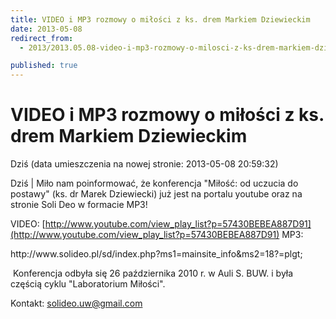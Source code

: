 ```yaml
---
title: VIDEO i MP3 rozmowy o miłości z ks. drem Markiem Dziewieckim
date: 2013-05-08
redirect_from: 
  - 2013/2013.05.08-video-i-mp3-rozmowy-o-milosci-z-ks-drem-markiem-dziewieckim

published: true
---
```




# VIDEO i MP3 rozmowy o miłości z ks. drem Markiem Dziewieckim

<time>Dziś (data umieszczenia na nowej stronie: 2013-05-08 20:59:32)</time>

Dziś | 
Miło nam poinformować, że konferencja "Miłość: od uczucia do postawy" (ks. dr Marek Dziewiecki) już jest na portalu youtube oraz na stronie Soli Deo w formacie MP3!

VIDEO: 
[http://www.youtube.com/view_play_list?p=57430BEBEA887D91](http://www.youtube.com/view_play_list?p=57430BEBEA887D91)
MP3: 
<!--{{error-tag:'<a href="index.php?ms1=mainsite_info&ms2=18&lang=pl" target="_blank">'}}-->http://www.solideo.pl/sd/index.php?ms1=mainsite_info&ms2=18?=pl</a&
gt;

&nbsp;Konferencja odbyła się 26 października 2010 r. w Auli S. BUW. i była częścią cyklu "Laboratorium Miłości".

Kontakt: solideo.uw@gmail.com

<!--{{json:{"created_date":"2013-05-08 20:59:32","publish_down":"0000-00-00 00:00:00","id":"983"}}}-->